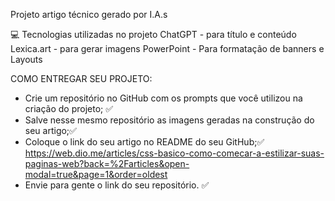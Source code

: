 Projeto artigo técnico gerado por I.A.s

💻 Tecnologias utilizadas no projeto
ChatGPT - para título e conteúdo
Lexica.art - para gerar imagens
PowerPoint - Para formatação de banners e Layouts


COMO ENTREGAR SEU PROJETO:
- Crie um repositório no GitHub com os prompts que você utilizou na criação do projeto; ✅
- Salve nesse mesmo repositório as imagens geradas na construção do seu artigo;✅
- Coloque o link do seu artigo no README do seu GitHub;✅
https://web.dio.me/articles/css-basico-como-comecar-a-estilizar-suas-paginas-web?back=%2Farticles&open-modal=true&page=1&order=oldest
- Envie para gente o link do seu repositório. ✅
